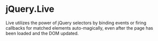 jQuery.Live
===========

Live utilizes the power of jQuery selectors by binding events or firing callbacks for matched elements auto-magically, even after the page has been loaded and the DOM updated.